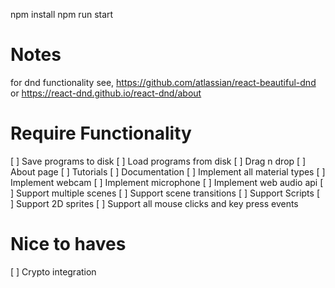 npm install
npm run start

# Notes
for dnd functionality see, https://github.com/atlassian/react-beautiful-dnd or https://react-dnd.github.io/react-dnd/about

# Require Functionality
[ ] Save programs to disk
[ ] Load programs from disk
[ ] Drag n drop
[ ] About page
[ ] Tutorials
[ ] Documentation
[ ] Implement all material types
[ ] Implement webcam
[ ] Implement microphone
[ ] Implement web audio api
[ ] Support multiple scenes
[ ] Support scene transitions
[ ] Support Scripts
[ ] Support 2D sprites
[ ] Support all mouse clicks and key press events

# Nice to haves
[ ] Crypto integration